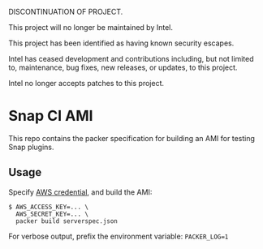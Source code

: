 DISCONTINUATION OF PROJECT. 

This project will no longer be maintained by Intel.

This project has been identified as having known security escapes.

Intel has ceased development and contributions including, but not limited to, maintenance, bug fixes, new releases, or updates, to this project.  

Intel no longer accepts patches to this project.
# Snap CI AMI

This repo contains the packer specification for building an AMI for testing Snap plugins.

## Usage

Specify [AWS credential](https://www.packer.io/docs/builders/amazon.html#specifying-amazon-credentials), and build the AMI:
```
$ AWS_ACCESS_KEY=... \
  AWS_SECRET_KEY=... \
  packer build serverspec.json
```

For verbose output, prefix the environment variable: `PACKER_LOG=1`
